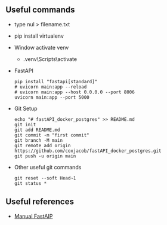 
## Useful commands
* type nul > filename.txt
* pip install virtualenv
* Window activate venv
    * .venv\Scripts\activate
* FastAPI
    ```
    pip install "fastapi[standard]"
    # uvicorn main:app --reload
    # uvicorn main:app --host 0.0.0.0 --port 8006
    uvicorn main:app --port 5000
    ```

* Git Setup

    ```
    echo "# fastAPI_docker_postgres" >> README.md
    git init
    git add README.md
    git commit -m "first commit"
    git branch -M main
    git remote add origin https://github.com/coxjacob/fastAPI_docker_postgres.git
    git push -u origin main
    ```

* Other useful git commands
    ```
    git reset --soft Head~1
    git status *
    ```



## Useful references
* [Manual FastAIP](https://fastapi.tiangolo.com/deployment/manually/#server-machine-and-server-program)